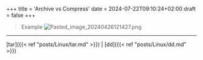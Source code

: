 +++
title = 'Archive vs Compress'
date = 2024-07-22T09:10:24+02:00
draft = false
+++

    

>Example
>![Pasted_image_20240426121427.png](/Pasted_image_20240426121427.png)

---
[tar]({{< ref "posts/Linux/tar.md" >}}) |  [dd]({{< ref "posts/Linux/dd.md" >}})

